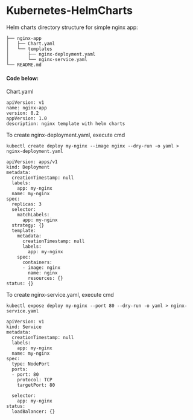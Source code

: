 # Kubernetes-HelmCharts

Helm charts directory structure for simple nginx app:

```
├── nginx-app
│   ├── Chart.yaml
│   └── templates
│       ├── nginx-deployment.yaml
│       └── nginx-service.yaml
└── README.md
```


#### Code below: 

Chart.yaml

```
apiVersion: v1
name: nginx-app
version: 0.2
appVersion: 1.0
description: nginx template with helm charts

```


To create nginx-deployment.yaml, execute cmd

`kubectl create deploy my-nginx --image nginx --dry-run -o yaml > nginx-deployment.yaml`

```
apiVersion: apps/v1
kind: Deployment
metadata:
  creationTimestamp: null
  labels:
    app: my-nginx
  name: my-nginx
spec:
  replicas: 3
  selector:
    matchLabels:
      app: my-nginx
  strategy: {}
  template:
    metadata:
      creationTimestamp: null
      labels:
        app: my-nginx
    spec:
      containers:
      - image: nginx
        name: nginx
        resources: {}
status: {}

```

To create nginx-service.yaml, execute cmd

`kubectl expose deploy my-nginx --port 80 --dry-run -o yaml > nginx-service.yaml`

```
apiVersion: v1
kind: Service
metadata:
  creationTimestamp: null
  labels:
    app: my-nginx
  name: my-nginx
spec:
  type: NodePort
  ports:
  - port: 80
    protocol: TCP
    targetPort: 80
    
  selector:
    app: my-nginx
status:
  loadBalancer: {}

```